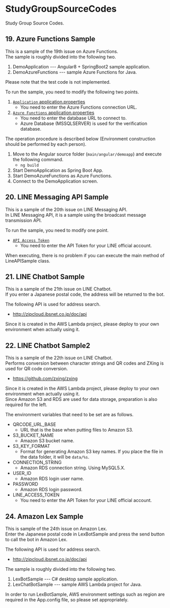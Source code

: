 # StudyGroupSourceCodes
Study Group Source Codes.

## 19. Azure Functions Sample
This is a sample of the 19th issue on Azure Functions.  
The sample is roughly divided into the following two.  
1. DemoApplication --- Angular8 + SpringBoot2 sample application.
2. DemoAzureFunctions --- sample Azure Functions for Java.

Please note that the test code is not implemented.

To run the sample, you need to modify the following two points.  
1. [`Application` application.properties](https://github.com/PUreatioCorp/StudyGroupSourceCodes/blob/master/19_AzureFunctions/DemoApplication/src/main/resources/application.properties)
   - You need to enter the Azure Functions connection URL.
2. [`Azure Functions` application.properties](https://github.com/PUreatioCorp/StudyGroupSourceCodes/blob/master/19_AzureFunctions/DemoAzureFunctions/src/main/resources/application.properties)
   - You need to enter the database URL to connect to.
   - Azure Database (MSSQLSERVER) is used for the verification database.

The operation procedure is described below (Environment construction should be performed by each person).  
1. Move to the Angular source folder (`main/angular/demoapp`) and execute the following command.
   - `ng build`
2. Start DemoApplication as Spring Boot App.
3. Start DemoAzureFunctions as Azure Functions.
4. Connect to the DemoApplication screen.

## 20. LINE Messaging API Sample
This is a sample of the 20th issue on LINE Messaging API.  
In LINE Messaging API, it is a sample using the broadcast message transmission API.

To run the sample, you need to modify one point.
- [`API Access Token`](https://github.com/PUreatioCorp/StudyGroupSourceCodes/blob/a4c4b80b9fab03a761db42cf67fc5ab1620e171b/20_LineMessagingAPISample/src/main/java/com/pureatio/line/api/sample/LineAPISample.java#L28)
  - You need to enter the API Token for your LINE official account.

When executing, there is no problem if you can execute the main method of LineAPISample class.

## 21. LINE Chatbot Sample
This is a sample of the 21th issue on LINE Chatbot.  
If you enter a Japanese postal code, the address will be returned to the bot.

The following API is used for address search.
- http://zipcloud.ibsnet.co.jp/doc/api

Since it is created in the AWS Lambda project, please deploy to your own environment when actually using it.

## 22. LINE Chatbot Sample2
This is a sample of the 22th issue on LINE Chatbot.  
Performs conversion between character strings and QR codes and ZXing is used for QR code conversion.
- https://github.com/zxing/zxing

Since it is created in the AWS Lambda project, please deploy to your own environment when actually using it.  
Since Amazon S3 and RDS are used for data storage, preparation is also required for the left.

The environment variables that need to be set are as follows.
- QRCODE_URL_BASE
  - URL that is the base when putting files to Amazon S3.
- S3_BUCKET_NAME
  - Amazon S3 bucket name.
- S3_KEY_FORMAT
  - Format for generating Amazon S3 key names. If you place the file in the data folder, it will be `data/%s`.
- CONNECTION_STRING
  - Amazon RDS connection string. Using MySQL5.X.
- USER_ID
  - Amazon RDS login user name.
- PASSWORD
  - Amazon RDS login password.
- LINE_ACCESS_TOKEN
  - You need to enter the API Token for your LINE official account.

## 24. Amazon Lex Sample
This is sample of the 24th issue on Amazon Lex.  
Enter the Japanese postal code in LexBotSample and press the send button to call the bot in Amazon Lex.

The following API is used for address search.
- http://zipcloud.ibsnet.co.jp/doc/api

The sample is roughly divided into the following two.  
1. LexBotSample --- C# desktop sample application.
2. LexChatBotSample --- sample AWS Lambda project for Java.

In order to run LexBotSample, AWS environment settings such as region are required in the App.config file, so please set appropriately.
